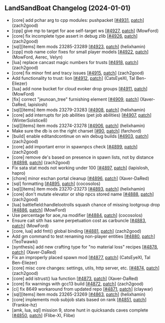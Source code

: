 ## LandSandBoat Changelog (2024-01-01)
- [core] add pchar arg to cpp modules: pushpacket [[#4931](https://github.com/LandSandBoat/server/pull/4931), [patch](https://github.com/LandSandBoat/server/pull/4931.patch)] (zach2good)
- [cpp] give mp to target for aoe self-target ws [[#4927](https://github.com/LandSandBoat/server/pull/4927), [patch](https://github.com/LandSandBoat/server/pull/4927.patch)] (MowFord)
- [core] fix incomplete type assert in debug zlib [[#4926](https://github.com/LandSandBoat/server/pull/4926), [patch](https://github.com/LandSandBoat/server/pull/4926.patch)] (zach2good)
- [sql][items] item mods 23285-23289 [[#4923](https://github.com/LandSandBoat/server/pull/4923), [patch](https://github.com/LandSandBoat/server/pull/4923.patch)] (helixhamin)
- [cpp] mob name color fixes for small player models [[#4922](https://github.com/LandSandBoat/server/pull/4922), [patch](https://github.com/LandSandBoat/server/pull/4922.patch)] (MowFord, Aerec, Velyn)
- [lua] replace cancast magic numbers for trusts [[#4918](https://github.com/LandSandBoat/server/pull/4918), [patch](https://github.com/LandSandBoat/server/pull/4918.patch)] (zach2good)
- [core] fix minor fmt and tracy issues [[#4915](https://github.com/LandSandBoat/server/pull/4915), [patch](https://github.com/LandSandBoat/server/pull/4915.patch)] (zach2good)
- Add functionality to trust: lion [[#4912](https://github.com/LandSandBoat/server/pull/4912), [patch](https://github.com/LandSandBoat/server/pull/4912.patch)] (CatsEyeXI, Tal Ben-Eliezer)
- [lua] add none bucket for cloud evoker drop groups [[#4911](https://github.com/LandSandBoat/server/pull/4911), [patch](https://github.com/LandSandBoat/server/pull/4911.patch)] (MowFord)
- [fix] correct "jeunoan_tree" furnishing element [[#4909](https://github.com/LandSandBoat/server/pull/4909), [patch](https://github.com/LandSandBoat/server/pull/4909.patch)] (Xaver-DaRed, lapislosh)
- [sql][items] item mods 23279-23283 [[#4908](https://github.com/LandSandBoat/server/pull/4908), [patch](https://github.com/LandSandBoat/server/pull/4908.patch)] (helixhamin)
- [core] add interrupts for job abilities (pet job abilities) [[#4907](https://github.com/LandSandBoat/server/pull/4907), [patch](https://github.com/LandSandBoat/server/pull/4907.patch)] (WinterSolstice8)
- [sql][items] item mods 23274-23278 [[#4906](https://github.com/LandSandBoat/server/pull/4906), [patch](https://github.com/LandSandBoat/server/pull/4906.patch)] (helixhamin)
- Make sure the db is on the right charset [[#90](https://github.com/LandSandBoat/lsb-wiki/pull/90), [patch](https://github.com/LandSandBoat/lsb-wiki/pull/90.patch)] (farchord)
- [build] enable editandcontinue on win debug builds [[#4903](https://github.com/LandSandBoat/server/pull/4903), [patch](https://github.com/LandSandBoat/server/pull/4903.patch)] (zach2good)
- [core] add important error in spawnpcs check [[#4899](https://github.com/LandSandBoat/server/pull/4899), [patch](https://github.com/LandSandBoat/server/pull/4899.patch)] (zach2good)
- [core] remove de's based on presence in spawn lists, not by distance [[#4898](https://github.com/LandSandBoat/server/pull/4898), [patch](https://github.com/LandSandBoat/server/pull/4898.patch)] (zach2good)
- Fix sata stat mods not working under 100 [[#4897](https://github.com/LandSandBoat/server/pull/4897), [patch](https://github.com/LandSandBoat/server/pull/4897.patch)] (lapislosh, hapro)
- [chore] minor eschan portal cleanup [[#4896](https://github.com/LandSandBoat/server/pull/4896), [patch](https://github.com/LandSandBoat/server/pull/4896.patch)] (Xaver-DaRed)
- [sql] formatting [[#4895](https://github.com/LandSandBoat/server/pull/4895), [patch](https://github.com/LandSandBoat/server/pull/4895.patch)] (cocosolos)
- [sql][items] item mods 23270-23273 [[#4893](https://github.com/LandSandBoat/server/pull/4893), [patch](https://github.com/LandSandBoat/server/pull/4893.patch)] (helixhamin)
- [core] don't mutate elevator or ship npcs stored name [[#4888](https://github.com/LandSandBoat/server/pull/4888), [patch](https://github.com/LandSandBoat/server/pull/4888.patch)] (zach2good)
- [lua] battlefield:handlelootrolls squash chance of missing lootgroup drop [[#4886](https://github.com/LandSandBoat/server/pull/4886), [patch](https://github.com/LandSandBoat/server/pull/4886.patch)] (MowFord)
- Use percentage for aoe_na modifier [[#4884](https://github.com/LandSandBoat/server/pull/4884), [patch](https://github.com/LandSandBoat/server/pull/4884.patch)] (cocosolos)
- Ensure cait sith has same perpetuation cost as carbuncle [[#4883](https://github.com/LandSandBoat/server/pull/4883), [patch](https://github.com/LandSandBoat/server/pull/4883.patch)] (MowFord)
- [core, lua] add fmt() global binding [[#4881](https://github.com/LandSandBoat/server/pull/4881), [patch](https://github.com/LandSandBoat/server/pull/4881.patch)] (zach2good)
- Add gm command to test renaming non-player entities [[#4880](https://github.com/LandSandBoat/server/pull/4880), [patch](https://github.com/LandSandBoat/server/pull/4880.patch)] (TeoTwawki)
- [synthesis] add new crafting type for "no material loss" recipes [[#4878](https://github.com/LandSandBoat/server/pull/4878), [patch](https://github.com/LandSandBoat/server/pull/4878.patch)] (Xaver-DaRed)
- Fix an improperly placed spawn mod [[#4877](https://github.com/LandSandBoat/server/pull/4877), [patch](https://github.com/LandSandBoat/server/pull/4877.patch)] (CatsEyeXI, Tal Ben-Eliezer)
- [core] misc core changes: settings, utils, http server, etc. [[#4874](https://github.com/LandSandBoat/server/pull/4874), [patch](https://github.com/LandSandBoat/server/pull/4874.patch)] (zach2good)
- [core] add istrust() lua function [[#4873](https://github.com/LandSandBoat/server/pull/4873), [patch](https://github.com/LandSandBoat/server/pull/4873.patch)] (Xaver-DaRed)
- [core] fix warnings with gcc13 build [[#4872](https://github.com/LandSandBoat/server/pull/4872), [patch](https://github.com/LandSandBoat/server/pull/4872.patch)] (zach2good)
- [ci] fix 8649 workaround from updated repo [[#4871](https://github.com/LandSandBoat/server/pull/4871), [patch](https://github.com/LandSandBoat/server/pull/4871.patch)] (claywar)
- [sql][items] item mods 23265-23269 [[#4863](https://github.com/LandSandBoat/server/pull/4863), [patch](https://github.com/LandSandBoat/server/pull/4863.patch)] (helixhamin)
- [core] implements mob subjob stats based on rank [[#4851](https://github.com/LandSandBoat/server/pull/4851), [patch](https://github.com/LandSandBoat/server/pull/4851.patch)] (Frankie-hz)
- [amk, lua, sql] mission 9, stone hunt in quicksands caves complete [[#4850](https://github.com/LandSandBoat/server/pull/4850), [patch](https://github.com/LandSandBoat/server/pull/4850.patch)] (Flibe-XI, Flibe)
